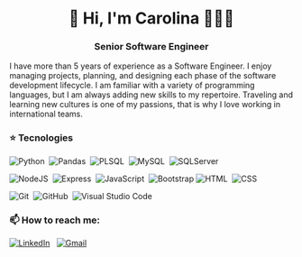 <!--
**cmartinezal/cmartinezal** is a ✨ _special_ ✨ repository because its `README.md` (this file) appears on your GitHub profile.

Here are some ideas to get you started:

- 🔭 I’m currently working on ...
- 🌱 I’m currently learning ...
- 👯 I’m looking to collaborate on ...
- 🤔 I’m looking for help with ...
- 💬 Ask me about ...
- 📫 How to reach me: ...
- 😄 Pronouns: ...
- ⚡ Fun fact: ...
-->

<h1 align="center">👋 Hi, I'm Carolina 👩🏻‍💻</h1>
<h3 align="center">Senior Software Engineer</h3>


<p align="left">I have more than 5 years of experience as a Software Engineer. I enjoy managing projects, planning, and designing each phase of the software development lifecycle. I am familiar with a variety of programming languages, but I am always adding new skills to my repertoire. Traveling and learning new cultures is one of my passions, that is why I love working in international teams.<p>


### ⭐️ Tecnologies
  
![Python](https://img.shields.io/badge/-Python-05122A?style=?style=flat-square&color=white&logo=python)&nbsp;
![Pandas](https://img.shields.io/badge/pandas%20-%23150458.svg?&style=flat-square&color=white&logo=pandas&logoColor=black)&nbsp;
![PLSQL](https://img.shields.io/badge/-PLSQL-05122A?style=?style=flat-square&color=white&logo=oracle&logoColor=black)&nbsp;
![MySQL](https://img.shields.io/badge/-MySQL-05122A?style=?style=flat-square&color=white&logo=mysql&logoColor=black)&nbsp;
![SQLServer](https://img.shields.io/badge/-SQLServer-05122A?style=?style=flat-square&color=white&logo=microsoftsqlserver&logoColor=black)&nbsp;

![NodeJS](https://img.shields.io/badge/-NodeJS-05122A?style=flat-square&color=white&logo=node.js)&nbsp;
![Express](https://img.shields.io/badge/-Express-05122A?style=flat-square&color=white&logo=express)&nbsp;
![JavaScript](https://img.shields.io/badge/-JavaScript-05122A?style=flat-square&color=white&logo=javascript)&nbsp;
![Bootstrap](https://img.shields.io/badge/-Bootstrap-05122A?style=flat-square&color=white&logo=bootstrap&logoColor=563D7C)
![HTML](https://img.shields.io/badge/-HTML-05122A?style=flat-square&color=white&logo=HTML5)&nbsp;
![CSS](https://img.shields.io/badge/-CSS-05122A?style=flat-square&color=white&logo=CSS3&logoColor=1572B6)&nbsp;

![Git](https://img.shields.io/badge/-Git-05122A?style=flat-square&color=white&logo=git)&nbsp;
![GitHub](https://img.shields.io/badge/-GitHub-05122A?style=flat-square&color=white&logo=github&logoColor=black)&nbsp;
![Visual Studio Code](https://img.shields.io/badge/-Visual%20Studio%20Code-05122A?style=flat-square&color=white&logo=visual-studio-code&logoColor=007ACC)&nbsp;

### 📫 How to reach me:

<a href="https://www.linkedin.com/in/carolina-martinez-alonso/"><img alt="LinkedIn" src="https://img.shields.io/badge/linkedin%20-%230077B5.svg?&style=flat-square&logo=linkedin&logoColor=white"/></a> &nbsp;
<a href="mailto:carolinamartinezalonso@gmail.com"><img alt="Gmail" src="https://img.shields.io/badge/Gmail-D14836?style=flat-square&logo=gmail&logoColor=white" /></a> &nbsp;
